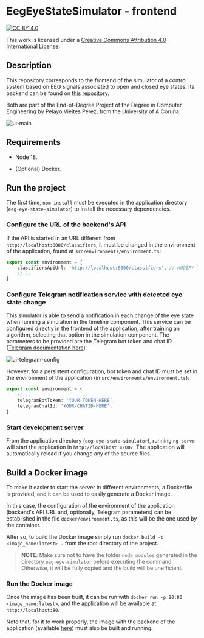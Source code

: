 # EegEyeStateSimulator - frontend
[![CC BY 4.0][cc-by-shield]][cc-by]

This work is licensed under a
[Creative Commons Attribution 4.0 International License][cc-by].

[cc-by]: http://creativecommons.org/licenses/by/4.0/
[cc-by-image]: https://i.creativecommons.org/l/by/4.0/88x31.png
[cc-by-shield]: https://img.shields.io/badge/License-CC%20BY%204.0-lightgrey.svg

## Description
This repository corresponds to the frontend of the simulator of a control system based on EEG
signals associated to open and closed eye states. Its backend can be found on [this 
repository](https://github.com/pevipe/eeg-eye-state-simulator-backend).

Both are part of the End-of-Degree Project of the Degree in Computer Engineering by Pelayo Vieites
Pérez, from the University of A Coruña. 

![ui-main](https://github.com/user-attachments/assets/516ff235-e933-4e0b-a78d-e1ac6a3c2d7c)


## Requirements
- Node 18.

- (Optional) Docker.

## Run the project
The first time, `npm install` must be executed in the application directory (`eeg-eye-state-simulator`)
to install the necessary dependencies.

### Configure the URL of the backend's API
If the API is started in an URL different from `http://localhost:8000/classifiers`, it must be changed in
the environment of the application, found at `src/environments/environment.ts`:
```TypeScript
export const environment = {
    classifiersApiUrl: 'http://localhost:8000/classifiers', // MODIFY THIS
    //...
}
```

### Configure Telegram notification service with detected eye state change
This simulator is able to send a notification in each change of the eye state when running a simulation
in the timeline component. This service can be configured directly in the frontend of the application,
after training an algorithm, selecting that option in the simulation component. The parameters to be
provided are the Telegram bot token and chat ID ([Telegram documentation here](https://core.telegram.org/bots/)).

![ui-telegram-config](https://github.com/user-attachments/assets/b915c0f9-ad3d-4ab0-9c67-2ac1c772bbd6)


However, for a persistent configuration, bot token and chat ID must be set in the environment of the
application (in `src/environments/environment.ts`):
```TypeScript
export const environment = {
    //...
    telegramBotToken: 'YOUR-TOKEN-HERE',
    telegramChatId: 'YOUR-CHATID-HERE',
}
```

### Start development server

From the application directory (`eeg-eye-state-simulator`), running `ng serve` will start the application
in `http://localhost:4200/`. The application will automatically reload if you change any of the source files.


## Build a Docker image
To make it easier to start the server in different environments, a Dockerfile is provided, and it can be used
to easily generate a Docker image.

In this case, the configuration of the environment of the application (backend's API URL and, optionally,
Telegram parameters) can be established in the file `docker/environment.ts`, as this will be the one used
by the container.

After so, to build the Docker image simply run `docker build -t <image_name:latest> .` from the root 
directory of the project.

> **NOTE**: Make sure not to have the folder `node_modules` generated in the directory `eeg-eye-simulator`
before executing the command. Otherwise, it will be fully copied and the build will be unefficient.

### Run the Docker image
Once the image has been built, it can be run with `docker run -p 80:80 <image_name:latest>`, and the application
will be available at `http://localhost:80`.

Note that, for it to work properly, the image with the backend of the application (available 
[here](https://github.com/pevipe/eeg-eye-state-simulator-backend)) must also be built and running.
